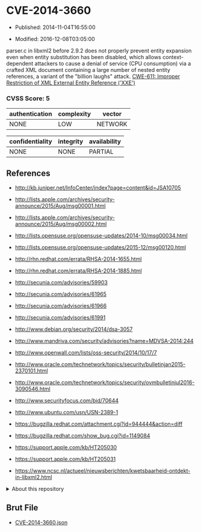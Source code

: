 # CVE-2014-3660

- Published: 2014-11-04T16:55:00

- Modified: 2016-12-08T03:05:00

parser.c in libxml2 before 2.9.2 does not properly prevent entity expansion even when entity substitution has been disabled, which allows context-dependent attackers to cause a denial of service (CPU consumption) via a crafted XML document containing a large number of nested entity references, a variant of the "billion laughs" attack. <a href="http://cwe.mitre.org/data/definitions/611.html" target="_blank">CWE-611: Improper Restriction of XML External Entity Reference ('XXE')</a>

### CVSS Score: **5**

| authentication | complexity | vector |
| --- | --- | --- |
| NONE | LOW | NETWORK |

| confidentiality | integrity | availability |
| --- | --- | --- |
| NONE | NONE | PARTIAL |

## References

* http://kb.juniper.net/InfoCenter/index?page=content&id=JSA10705

* http://lists.apple.com/archives/security-announce/2015/Aug/msg00001.html

* http://lists.apple.com/archives/security-announce/2015/Aug/msg00002.html

* http://lists.opensuse.org/opensuse-updates/2014-10/msg00034.html

* http://lists.opensuse.org/opensuse-updates/2015-12/msg00120.html

* http://rhn.redhat.com/errata/RHSA-2014-1655.html

* http://rhn.redhat.com/errata/RHSA-2014-1885.html

* http://secunia.com/advisories/59903

* http://secunia.com/advisories/61965

* http://secunia.com/advisories/61966

* http://secunia.com/advisories/61991

* http://www.debian.org/security/2014/dsa-3057

* http://www.mandriva.com/security/advisories?name=MDVSA-2014:244

* http://www.openwall.com/lists/oss-security/2014/10/17/7

* http://www.oracle.com/technetwork/topics/security/bulletinjan2015-2370101.html

* http://www.oracle.com/technetwork/topics/security/ovmbulletinjul2016-3090546.html

* http://www.securityfocus.com/bid/70644

* http://www.ubuntu.com/usn/USN-2389-1

* https://bugzilla.redhat.com/attachment.cgi?id=944444&action=diff

* https://bugzilla.redhat.com/show_bug.cgi?id=1149084

* https://support.apple.com/kb/HT205030

* https://support.apple.com/kb/HT205031

* https://www.ncsc.nl/actueel/nieuwsberichten/kwetsbaarheid-ontdekt-in-libxml2.html

<details>
<summary>About this repository</summary> 

  This repository is part of the project [Live Hack CVE](https://github.com/Live-Hack-CVE). Main website can be found [www.live-hack.org](https://www.live-hack.org) 
  
  Made by [Sn0wAlice](https://github.com/Sn0wAlice) for the people that care about security and need to have a feed of the latest CVEs. Hope you enjoy it, don't forget to star the repo and follow me on [Twitter](https://twitter.com/Sn0wAlice) and [Github](https://github.com/Sn0wAlice). And that is my [personnal website](https://www.alice-snow.me/)

  - [Home Page](https://github.com/Live-Hack-CVE)
  - [Framework](https://github.com/Live-Hack-CVE/cve-framework)
  - [CVE database](https://github.com/Live-Hack-CVE/full_database)
  - [Changelog](https://github.com/Live-Hack-CVE/Changelog)
</details>

## Brut File

* [CVE-2014-3660.json](https://raw.githubusercontent.com/Live-Hack-CVE/full_database/main/cves/2014/CVE-2014-3660.json)

